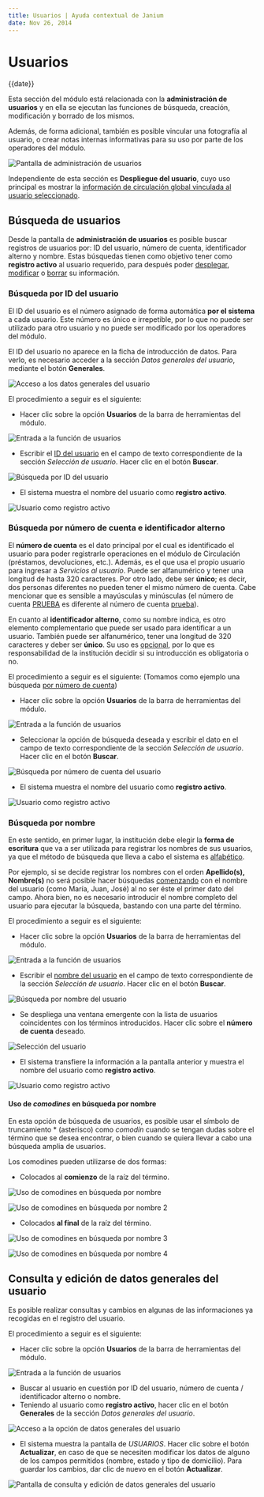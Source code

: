 ```yaml
---
title: Usuarios | Ayuda contextual de Janium
date: Nov 26, 2014
---
```


# Usuarios

{{date}}

Esta sección del módulo está relacionada con la **administración de
usuarios** y en ella se ejecutan las funciones de búsqueda, creación,
modificación y borrado de los mismos.

Además, de forma adicional, también es posible vincular una fotografía
al usuario, o crear notas internas informativas para su uso por parte de
los operadores del módulo.

![Pantalla de administración de usuarios](Administracion_usuarios.png)

Independiente de esta sección es **Despliegue del usuario**, cuyo uso
principal es mostrar la <span
style="text-decoration: underline;">información de circulación global
vinculada al usuario seleccionado</span>.

## Búsqueda de usuarios

Desde la pantalla de **administración de usuarios** es posible buscar
registros de usuarios por: ID del usuario, número de cuenta,
identificador alterno y nombre. Estas búsquedas tienen como objetivo
tener como **registro activo** al usuario requerido, para después poder
<span style="text-decoration: underline;">desplegar</span>, <span
style="text-decoration: underline;">modificar</span> o <span
style="text-decoration: underline;">borrar</span> su información.

### Búsqueda por ID del usuario

El ID del usuario es el número asignado de forma automática **por el
sistema** a cada usuario. Este número es único e irrepetible, por lo que
no puede ser utilizado para otro usuario y no puede ser modificado por
los operadores del módulo.

El ID del usuario no aparece en la ficha de introducción de datos. Para
verlo, es necesario acceder a la sección *Datos generales del usuario*,
mediante el botón **Generales**.

![Acceso a los datos generales del usuario](Datos_generales_usuario.png)

El procedimiento a seguir es el siguiente:

-   Hacer clic sobre la opción **Usuarios** de la barra de herramientas
    del módulo.

![Entrada a la función de usuarios](Opcion_usuarios.png)

-   Escribir el <span style="text-decoration: underline;">ID del
    usuario</span> en el campo de texto correspondiente de la sección
    *Selección de usuario*. Hacer clic en el botón **Buscar**.

![Búsqueda por ID del usuario](Busqueda_ID.png)

-   El sistema muestra el nombre del usuario como **registro activo**.

![Usuario como registro activo](Usuario_activo.png)

### Búsqueda por número de cuenta e identificador alterno

El **número de cuenta** es el dato principal por el cual es identificado
el usuario para poder registrarle operaciones en el módulo de
Circulación (préstamos, devoluciones, etc.). Además, es el que usa el
propio usuario para ingresar a *Servicios al usuario*. Puede ser
alfanumérico y tener una longitud de hasta 320 caracteres. Por otro
lado, debe ser **único**; es decir, dos personas diferentes no pueden
tener el mismo número de cuenta. Cabe mencionar que es sensible a
mayúsculas y minúsculas (el número de cuenta <span
style="text-decoration: underline;">PRUEBA</span> es diferente al número
de cuenta <span style="text-decoration: underline;">prueba</span>).

En cuanto al **identificador alterno**, como su nombre indica, es otro
elemento complementario que puede ser usado para identificar a un
usuario. También puede ser alfanumérico, tener una longitud de 320
caracteres y deber ser **único**. Su uso es <span
style="text-decoration: underline;">opcional</span>, por lo que es
responsabilidad de la institución decidir si su introducción es
obligatoria o no.

El procedimiento a seguir es el siguiente: (Tomamos como ejemplo una
búsqueda <span style="text-decoration: underline;">por número de
cuenta</span>)

-   Hacer clic sobre la opción **Usuarios** de la barra de herramientas
    del módulo.

![Entrada a la función de usuarios](Opcion_usuarios.png)

-   Seleccionar la opción de búsqueda deseada y escribir el dato en el
    campo de texto correspondiente de la sección *Selección de usuario*.
    Hacer clic en el botón **Buscar**.

![Búsqueda por número de cuenta del usuario](Busqueda_numero_cuenta.png)

-   El sistema muestra el nombre del usuario como **registro activo**.

![Usuario como registro activo](Usuario_activo.png)

### Búsqueda por nombre

En este sentido, en primer lugar, la institución debe elegir la **forma
de escritura** que va a ser utilizada para registrar los nombres de sus
usuarios, ya que el método de búsqueda que lleva a cabo el sistema es
<span style="text-decoration: underline;">alfabético</span>.

Por ejemplo, si se decide registrar los nombres con el orden
**Apellido(s), Nombre(s)** no será posible hacer búsquedas <span
style="text-decoration: underline;">comenzando</span> con el nombre del
usuario (como María, Juan, José) al no ser éste el primer dato del
campo. Ahora bien, no es necesario introducir el nombre completo del
usuario para ejecutar la búsqueda, bastando con una parte del término.

El procedimiento a seguir es el siguiente:

-   Hacer clic sobre la opción **Usuarios** de la barra de herramientas
    del módulo.

![Entrada a la función de usuarios](Opcion_usuarios.png)

-   Escribir el <span style="text-decoration: underline;">nombre del
    usuario</span> en el campo de texto correspondiente de la sección
    *Selección de usuario*. Hacer clic en el botón **Buscar**.

![Búsqueda por nombre del usuario](Busqueda_nombre.png)

-   Se despliega una ventana emergente con la lista de usuarios
    coincidentes con los términos introducidos. Hacer clic sobre el
    **número de cuenta** deseado.

![Selección del usuario](Seleccion_usuario.png)

-   El sistema transfiere la información a la pantalla anterior y
    muestra el nombre del usuario como **registro activo**.

![Usuario como registro activo](Usuario_activo.png)

#### Uso de *comodines* en búsqueda por nombre

En esta opción de búsqueda de usuarios, es posible usar el símbolo de
truncamiento * (asterisco) como *comodín* cuando se tengan
dudas sobre el término que se desea encontrar, o bien cuando se quiera
llevar a cabo una búsqueda amplia de usuarios.

Los comodines pueden utilizarse de dos formas:

-   Colocados al **comienzo** de la raíz del término.

![Uso de comodines en búsqueda por nombre](Comodines.png)

![Uso de comodines en búsqueda por nombre 2](Comodines2.png)


-   Colocados **al final** de la raíz del término.

![Uso de comodines en búsqueda por nombre 3](Comodines3.png)

![Uso de comodines en búsqueda por nombre 4](Comodines4.png)

## Consulta y edición de datos generales del usuario

Es posible realizar consultas y cambios en algunas de las informaciones
ya recogidas en el registro del usuario.

El procedimiento a seguir es el siguiente:

-   Hacer clic sobre la opción **Usuarios** de la barra de herramientas
    del módulo.

![Entrada a la función de usuarios](Opcion_usuarios.png)

-   Buscar al usuario en cuestión por ID del usuario, número de cuenta /
    identificador alterno o nombre.
-   Teniendo al usuario como **registro activo**, hacer clic en el botón
    **Generales** de la sección *Datos generales del usuario*.

![Acceso a la opción de datos generales del usuario](Datos_generales_usuario2.png)

-   El sistema muestra la pantalla de *USUARIOS*. Hacer clic sobre el
    botón **Actualizar**, en caso de que se necesiten modificar los
    datos de alguno de los campos permitidos (nombre, estado y tipo de
    domicilio). Para guardar los cambios, dar clic de nuevo en el botón
    **Actualizar**.

![Pantalla de consulta y edición de datos generales del usuario](Datos_generales_usuario3.png)

